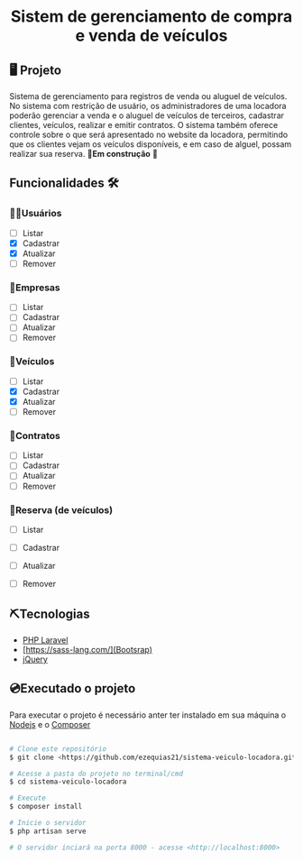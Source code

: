 <h1 align="center">
    Sistem de gerenciamento de compra e venda de veículos
</h1>

## 🖥️ Projeto

Sistema de gerenciamento para registros de venda ou aluguel de veículos. No sistema com restrição de usuário, os administradores de uma locadora poderão gerenciar a venda e o aluguel de veículos de terceiros, cadastrar clientes, veículos, realizar e emitir contratos. O sistema também oferece controle sobre o que será apresentado no website da locadora, permitindo que os clientes vejam os veículos disponíveis, e em caso de alguel, possam realizar sua reserva. 🚧**Em construção** 🚧

## Funcionalidades 🛠️

### 👩‍💻Usuários
-   [ ] Listar
-   [X] Cadastrar      
-   [X] Atualizar
-   [ ] Remover

### 🏬Empresas
-   [ ] Listar
-   [ ] Cadastrar
-   [ ] Atualizar
-   [ ] Remover

### 🚕Veículos
-   [ ] Listar
-   [X] Cadastrar
-   [X] Atualizar
-   [ ] Remover

### 📃Contratos
-   [ ] Listar
-   [ ] Cadastrar
-   [ ] Atualizar
-   [ ] Remover

### 📔Reserva (de veículos)
-   [ ] Listar
-   [ ] Cadastrar
-   [ ] Atualizar
-   [ ] Remover


## ⛏️Tecnologias

- [PHP Laravel](https://laravel.com/docs/5.7) 
- [https://sass-lang.com/](Bootsrap)
- [jQuery](https://jquery.com/)

## 💿Executado o projeto

Para executar o projeto é necessário anter ter instalado em sua máquina o [Nodejs](https://nodejs.org/en/) e o [Composer](https://getcomposer.org/download/)

```bash

# Clone este repositório
$ git clone <https://github.com/ezequias21/sistema-veiculo-locadora.git>

# Acesse a pasta do projeto no terminal/cmd
$ cd sistema-veiculo-locadora

# Execute
$ composer install 

# Inicie o servidor 
$ php artisan serve

# O servidor inciará na porta 8000 - acesse <http://localhost:8000>
```

